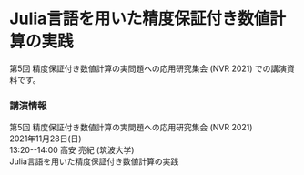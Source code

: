 # Julia言語を用いた精度保証付き数値計算の実践

第5回 精度保証付き数値計算の実問題への応用研究集会 (NVR 2021) での講演資料です。

### 講演情報
第5回 精度保証付き数値計算の実問題への応用研究集会 (NVR 2021)<br>
2021年11月28日(日)<br>
13:20--14:00 高安 亮紀 (筑波大学)<br>
Julia言語を用いた精度保証付き数値計算の実践
